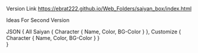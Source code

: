 Version Link
https://ebrat222.github.io/Web_Folders/saiyan_box/index.html

Ideas For Second Version 

JSON {
	All Saiyan {
		Character {
			Name, Color, BG-Color
		}
	},
	Customize {
		Character {
			Name, Color, BG-Color
		}
	}	
}

